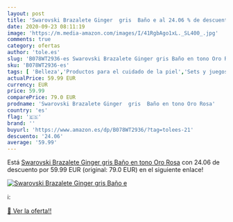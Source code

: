 ```yaml
---
layout: post
title: 'Swarovski Brazalete Ginger  gris  Baño e al 24.06 % de descuento'
date: 2020-09-23 08:11:19
image: 'https://m.media-amazon.com/images/I/41RgbAgo1xL._SL400_.jpg'
comments: true
category: ofertas
author: 'tole.es'
slug: 'B078WT2936-es Swarovski Brazalete Ginger gris Baño en tono Oro Rosa'
sku: 'B078WT2936-es'
tags: [ 'Belleza','Productos para el cuidado de la piel','Sets y juegos para el cuidado de la piel','swarovski', ]
actualPrice: 59.99 EUR
currency: EUR
price: 59.99
comparePrice: 79.0 EUR
prodname: 'Swarovski Brazalete Ginger  gris  Baño en tono Oro Rosa'
country: 'es'
flag: '🇪🇸'
brand: ''
buyurl: 'https://www.amazon.es/dp/B078WT2936/?tag=tolees-21'
descuento: '24.06'
average: '59.99'
---
```


Está [Swarovski Brazalete Ginger  gris  Baño en tono Oro Rosa](https://www.amazon.es/dp/B078WT2936/?tag=tolees-21) con 24.06 de descuento por 59.99 EUR (original: 79.0 EUR) en el siguiente enlace!

[![Swarovski Brazalete Ginger  gris  Baño e](https://m.media-amazon.com/images/I/41RgbAgo1xL._SL400_.jpg)](https://www.amazon.es/dp/B078WT2936/?tag=tolees-21)

ℹ️:


[🛒 Ver la oferta!!](https://www.amazon.es/dp/B078WT2936/?tag=tolees-21)

